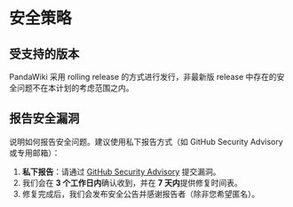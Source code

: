 # 安全策略

## 受支持的版本

PandaWiki 采用 rolling release 的方式进行发行，非最新版 release 中存在的安全问题不在本计划的考虑范围之内。

## 报告安全漏洞
说明如何报告安全问题。建议使用私下报告方式（如 GitHub Security Advisory 或专用邮箱）：

1. **私下报告**：请通过 [GitHub Security Advisory](https://github.com/chaitin/PandaWiki/security/advisories) 提交漏洞。
2. 我们会在 **3 个工作日内**确认收到，并在 **7 天内**提供修复时间表。
3. 修复完成后，我们会发布安全公告并感谢报告者（除非您希望匿名）。
